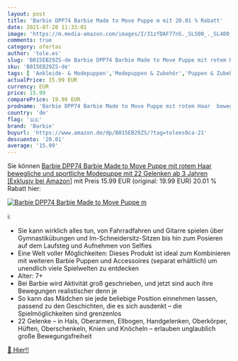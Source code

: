 ```yaml
---
layout: post
title: 'Barbie DPP74 Barbie Made to Move Puppe m mit 20.01 % Rabatt'
date: 2021-07-28 11:33:01
image: 'https://m.media-amazon.com/images/I/31zfDAF77nS._SL500_._SL400_.jpg'
comments: true
category: ofertas
author: 'tole.es'
slug: 'B015EB29ZS-de Barbie DPP74 Barbie Made to Move Puppe mit rotem Haar...'
sku: 'B015EB29ZS-de'
tags: [ 'Ankleide- & Modepuppen','Modepuppen & Zubehör','Puppen & Zubehör','Spielzeug','barbie', ]
actualPrice: 15.99 EUR
currency: EUR
price: 15.99
comparePrice: 19.99 EUR
prodname: 'Barbie DPP74 Barbie Made to Move Puppe mit rotem Haar  bewegliche und sportliche Modepuppe mit 22 Gelenken  ab 3 Jahren [Exklusiv bei Amazon]'
country: 'de'
flag: '🇩🇪'
brand: 'Barbie'
buyurl: 'https://www.amazon.de/dp/B015EB29ZS/?tag=tolees0ca-21'
descuento: '20.01'
average: '15.99'
---
```


Sie können [Barbie DPP74 Barbie Made to Move Puppe mit rotem Haar  bewegliche und sportliche Modepuppe mit 22 Gelenken  ab 3 Jahren [Exklusiv bei Amazon]](https://www.amazon.de/dp/B015EB29ZS/?tag=tolees0ca-21) mit Preis 15.99 EUR (original: 19.99 EUR) 20.01 % Rabatt hier:

[![Barbie DPP74 Barbie Made to Move Puppe m](https://m.media-amazon.com/images/I/31zfDAF77nS._SL500_._SL400_.jpg)](https://www.amazon.de/dp/B015EB29ZS/?tag=tolees0ca-21)

ℹ️:

- Sie kann wirklich alles tun, von Fahrradfahren und Gitarre spielen über Gymnastikübungen und Im-Schneidersitz-Sitzen bis hin zum Posieren auf dem Laufsteg und Aufnehmen von Selfies
- Eine Welt voller Möglichkeiten: Dieses Produkt ist ideal zum Kombinieren mit weiteren Barbie Puppen und Accessoires (separat erhältlich) um unendlich viele Spielwelten zu entdecken
- Alter: 7+
- Bei Barbie wird Aktivität groß geschrieben, und jetzt sind auch ihre Bewegungen realistischer denn je
- So kann das Mädchen sie jede beliebige Position einnehmen lassen, passend zu den Geschichten, die es sich ausdenkt – die Spielmöglichkeiten sind grenzenlos
- 22 Gelenke – in Hals, Oberarmen, Ellbogen, Handgelenken, Oberkörper, Hüften, Oberschenkeln, Knien und Knöcheln – erlauben unglaublich große Bewegungsfreiheit

[🛒 Hier!!](https://www.amazon.de/dp/B015EB29ZS/?tag=tolees0ca-21)

